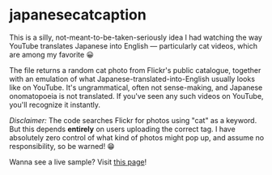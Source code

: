 # japanesecatcaption
This is a silly, not-meant-to-be-taken-seriously idea I had watching the way YouTube translates Japanese into English — particularly cat videos, which are among my favorite :grinning:	

The file returns a random cat photo from Flickr's public catalogue, together with an emulation of what Japanese-translated-into-English usually looks like on YouTube. It's ungrammatical, often not sense-making, and Japanese onomatopoeia is not translated. If you've seen any such videos on YouTube, you'll recognize it instantly.

*Disclaimer:* The code searches Flickr for photos using "cat" as a keyword. But this depends **entirely** on users uploading the correct tag. I have absolutely zero control of what kind of photos might pop up, and assume no responsibility, so be warned! :grin:	

Wanna see a live sample? Visit <a href="https://bit.ly/goronade" target="_blank">this page</a>!

